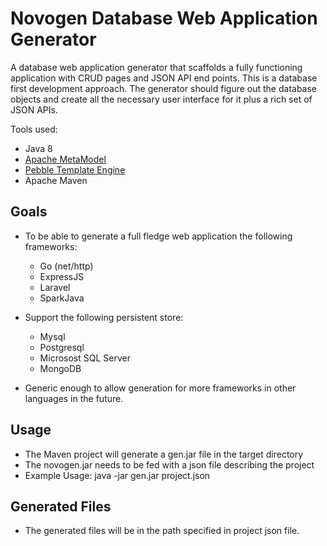 Novogen Database Web Application Generator
==================

A database web application generator that scaffolds a fully functioning application with CRUD pages and JSON API end points.
This is a database first development approach. The generator should figure out the database objects and create all the necessary user interface for it plus a rich set of JSON APIs.

Tools used:

- Java 8
- [Apache MetaModel](http://metamodel.apache.org/ "http://metamodel.apache.org/")
- [Pebble Template Engine](http://www.mitchellbosecke.com/pebble/home "http://www.mitchellbosecke.com/pebble/home") 
- Apache Maven


Goals
------------------
- To be able to generate a full fledge web application the following frameworks: 
    - Go (net/http)
    - ExpressJS
    - Laravel
    - SparkJava

- Support the following persistent store:
    - Mysql
    - Postgresql
    - Microsost SQL Server
    - MongoDB

- Generic enough to allow generation for more frameworks in other languages in the future.

Usage
------------------
- The Maven project will generate a gen.jar file in the target directory
- The novogen.jar needs to be fed with a json file describing the project
- Example Usage: java -jar gen.jar project.json


Generated Files
------------------
- The generated files will be in the path specified in project json file.
